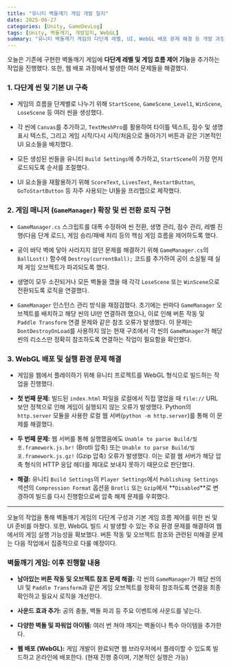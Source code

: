 ```yaml
---
title: "유니티 벽돌깨기 게임 개발 일지"
date: 2025-06-27
categories: [Unity, GameDevLog]
tags: [Unity, 벽돌깨기, 개발일지, WebGL]
summary: "유니티 벽돌깨기 게임의 다단계 레벨, UI, WebGL 배포 문제 해결 등 개발 과정 기록"
---
```


오늘은 기존에 구현한 벽돌깨기 게임에 **다단계 레벨 및 게임 흐름 제어 기능**을 추가하는 작업을 진행했다. 또한, 웹 배포 과정에서 발생한 여러 문제들을 해결했다.

### 1. 다단계 씬 및 기본 UI 구축

- 게임의 흐름을 단계별로 나누기 위해 `StartScene`, `GameScene_Level1`, `WinScene`, `LoseScene` 등 여러 씬을 생성했다.
    
- 각 씬에 `Canvas`를 추가하고, `TextMeshPro`를 활용하여 타이틀 텍스트, 점수 및 생명 표시 텍스트, 그리고 게임 시작/다시 시작/처음으로 돌아가기 버튼과 같은 기본적인 UI 요소들을 배치했다.
    
- 모든 생성된 씬들을 유니티 `Build Settings`에 추가하고, `StartScene`이 가장 먼저 로드되도록 순서를 조절했다.
    
- UI 요소들을 재활용하기 위해 `ScoreText`, `LivesText`, `RestartButton`, `GoToStartButton` 등 자주 사용되는 UI들을 프리팹으로 제작했다.
    

### 2. 게임 매니저 (`GameManager`) 확장 및 씬 전환 로직 구현

- `GameManager.cs` 스크립트를 대폭 수정하여 씬 전환, 생명 관리, 점수 관리, 레벨 진행(다음 단계 로드), 게임 승리/패배 처리 등의 핵심 게임 흐름을 제어하도록 했다.
    
- 공이 바닥 벽에 닿아 사라지지 않던 문제를 해결하기 위해 `GameManager.cs`의 `BallLost()` 함수에 `Destroy(currentBall);` 코드를 추가하여 공이 소실될 때 실제 게임 오브젝트가 파괴되도록 했다.
    
- 생명이 모두 소진되거나 모든 벽돌을 깼을 때 각각 `LoseScene` 또는 `WinScene`으로 전환되도록 로직을 연결했다.
    
- `GameManager` 인스턴스 관리 방식을 재점검했다. 초기에는 씬마다 `GameManager` 오브젝트를 배치하고 해당 씬의 UI만 연결하려 했으나, 이로 인해 버튼 작동 및 `Paddle Transform` 연결 문제와 같은 참조 오류가 발생했다. 이 문제는 `DontDestroyOnLoad`를 사용하지 않는 현재 구조에서 각 씬의 `GameManager`가 해당 씬의 리소스만 정확히 참조하도록 연결하는 작업이 필요함을 확인했다.
    

### 3. WebGL 배포 및 실행 환경 문제 해결

- 게임을 웹에서 플레이하기 위해 유니티 프로젝트를 WebGL 형식으로 빌드하는 작업을 진행했다.
    
- **첫 번째 문제:** 빌드된 `index.html` 파일을 로컬에서 직접 열었을 때 `file://` URL 보안 정책으로 인해 게임이 실행되지 않는 오류가 발생했다. Python의 `http.server` 모듈을 사용한 로컬 웹 서버(`python -m http.server`)를 통해 이 문제를 해결했다.
    
- **두 번째 문제:** 웹 서버를 통해 실행했음에도 `Unable to parse Build/빌포.framework.js.br!` (Brotli 압축) 또는 `Unable to parse Build/빌포.framework.js.gz!` (Gzip 압축) 오류가 발생했다. 이는 로컬 웹 서버가 해당 압축 형식의 HTTP 응답 헤더를 제대로 보내지 못하기 때문으로 판단했다.
    
- **해결:** 유니티 `Build Settings`의 `Player Settings`에서 `Publishing Settings` 섹션의 `Compression Format` 옵션을 `Brotli` 또는 `Gzip`에서 **`Disabled`**로 변경하여 빌드를 다시 진행함으로써 압축 해제 문제를 우회했다.
    

---

오늘의 작업을 통해 벽돌깨기 게임의 다단계 구성과 기본 게임 흐름 제어를 위한 씬 및 UI 준비를 마쳤다. 또한, WebGL 빌드 시 발생할 수 있는 주요 환경 문제를 해결하여 웹에서의 게임 실행 가능성을 확보했다. 버튼 작동 및 오브젝트 참조와 관련된 미해결 문제는 다음 작업에서 집중적으로 다룰 예정이다.

### 벽돌깨기 게임: 이후 진행할 내용

- **남아있는 버튼 작동 및 오브젝트 참조 문제 해결:** 각 씬의 `GameManager`가 해당 씬의 UI 및 `Paddle Transform`과 같은 게임 오브젝트를 정확히 참조하도록 연결을 최종 확인하고 필요시 로직을 개선한다.
    
- **사운드 효과 추가:** 공의 충돌, 벽돌 파괴 등 주요 이벤트에 사운드를 넣는다.
    
- **다양한 벽돌 및 파워업 아이템:** 여러 번 쳐야 깨지는 벽돌이나 특수 아이템을 추가한다.
    
- **웹 배포 (WebGL):** 게임 개발이 완료되면 웹 브라우저에서 플레이할 수 있도록 빌드하고 온라인에 배포한다. (현재 진행 중이며, 기본적인 실행은 가능)